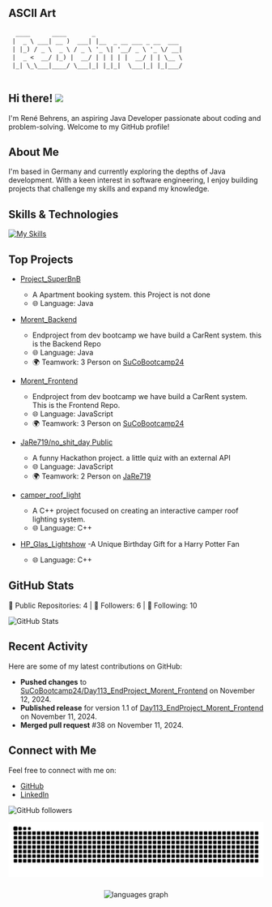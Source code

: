 ## ASCII Art

```
  ____      ____       _                        
 |  _ \ ___| __ )  ___| |__  _ __ ___ _ __  ___ 
 | |_) / _ \  _ \ / _ \ '_ \| '__/ _ \ '_ \/ __|
 |  _ <  __/ |_) |  __/ | | | | |  __/ | | \__ \
 |_| \_\___|____/ \___|_| |_|_|  \___|_| |_|___/
                                                
```

## Hi there! ![](https://user-images.githubusercontent.com/18350557/176309783-0785949b-9127-417c-8b55-ab5a4333674e.gif)

I'm René Behrens, an aspiring Java Developer passionate about coding and problem-solving. Welcome to my GitHub profile!

## About Me

I'm based in Germany and currently exploring the depths of Java development. With a keen interest in software engineering, I enjoy building projects that challenge my skills and expand my knowledge.

## Skills & Technologies

[![My Skills](https://skillicons.dev/icons?i=java,spring,maven,mysql,postgres,redis,js,react,html,css,sass,vite,docker,git,github,idea,vscodium,postman,cpp,arduino,raspberrypi&perline=8)](https://skillicons.dev)

## Top Projects

- [Project_SuperBnB](https://github.com/SuCoBootcamp24/Day85_24_09_17_Project_SuperBnB)
  - A Apartment booking system. this Project is not done
  - 🌐 Language: Java

- [Morent_Backend](https://github.com/SuCoBootcamp24/Day113_EndProject_Morent_Backend)
  - Endproject from dev bootcamp we have build a CarRent system. this is the Backend Repo
  - 🌐 Language: Java
  - 🌍 Teamwork: 3 Person on [SuCoBootcamp24](https://github.com/SuCoBootcamp24)

- [Morent_Frontend](https://github.com/SuCoBootcamp24/Day113_EndProject_Morent_Frontend)
  - Endproject from dev bootcamp we have build a CarRent system. This is the Frontend Repo.
  -  🌐 Language: JavaScript
  - 🌍 Teamwork: 3 Person on [SuCoBootcamp24](https://github.com/SuCoBootcamp24)
 
- [JaRe719/no_shit_day Public](https://github.com/JaRe719/no_shit_day)
  - A funny Hackathon project. a little quiz with an external API
  - 🌐 Language: JavaScript
  - 🌍 Teamwork: 2 Person on [JaRe719](https://github.com/JaRe719)
 
- [camper_roof_light](https://github.com/ReBehrens/camper_roof_light)
  - A C++ project focused on creating an interactive camper roof lighting system.
  -  🌐 Language: C++ 

- [HP_Glas_Lightshow](https://github.com/ReBehrens/HP_Glas_Lightshow)
  -A Unique Birthday Gift for a Harry Potter Fan
  - 🌐 Language: C++

## GitHub Stats

🚀 Public Repositories: 4 | 👥 Followers: 6 | 👤 Following: 10

![GitHub Stats](https://github-readme-stats.vercel.app/api?username=ReBehrens&show_icons=true&hide_title=true&count_private=true&theme=radical)

## Recent Activity

Here are some of my latest contributions on GitHub:

- **Pushed changes** to [SuCoBootcamp24/Day113_EndProject_Morent_Frontend](https://github.com/SuCoBootcamp24/Day113_EndProject_Morent_Frontend) on November 12, 2024.
- **Published release** for version 1.1 of [Day113_EndProject_Morent_Frontend](https://github.com/SuCoBootcamp24/Day113_EndProject_Morent_Frontend/releases/tag/V1.1) on November 11, 2024.
- **Merged pull request** #38 on November 11, 2024.

## Connect with Me

Feel free to connect with me on:

- [GitHub](https://github.com/ReBehrens)  
- [LinkedIn](https://www.linkedin.com/in/rené-behrens-303a6a170/) 

![GitHub followers](https://img.shields.io/github/followers/ReBehrens?style=social)


<img src="https://raw.githubusercontent.com/ReBehrens/ReBehrens/output/snake.svg" alt="Snake animation" />

###

<div align="center">
  <img src="https://github-readme-stats.vercel.app/api/top-langs?username=ReBehrens&locale=en&hide_title=false&layout=compact&card_width=320&langs_count=5&theme=dracula&hide_border=false&order=2" height="150" alt="languages graph"  />
</div>

###
